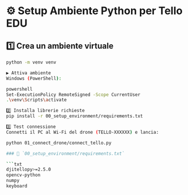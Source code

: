 # ⚙️ Setup Ambiente Python per Tello EDU

## 1️⃣ Crea un ambiente virtuale

```bash
python -m venv venv

▶️ Attiva ambiente
Windows (PowerShell):

powershell
Set-ExecutionPolicy RemoteSigned -Scope CurrentUser
.\venv\Scripts\activate

2️⃣ Installa librerie richieste
pip install -r 00_setup_environment/requirements.txt

3️⃣ Test connessione
Connetti il PC al Wi-Fi del drone (TELLO-XXXXXX) e lancia:

python 01_connect_drone/connect_tello.py

### 📄 `00_setup_environment/requirements.txt`

```txt
djitellopy>=2.5.0
opencv-python
numpy
keyboard

